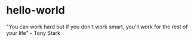 # hello-world
"You can work hard but if you don't work smart, you'll work for the rest of your life" - Tony Stark
